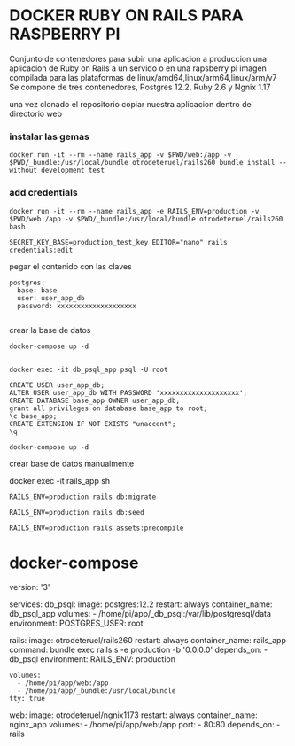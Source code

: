 

# DOCKER RUBY ON RAILS PARA RASPBERRY PI

Conjunto de contenedores para subir una aplicacion a produccion una aplicacion de Ruby on Rails a un servido o en una rapsberry pi imagen compilada para las plataformas de linux/amd64,linux/arm64,linux/arm/v7 Se compone de tres contenedores, Postgres 12.2, Ruby 2.6 y Ngnix 1.17

una vez clonado el repositorio copiar nuestra aplicacion dentro del directorio web


### instalar las gemas

```
docker run -it --rm --name rails_app -v $PWD/web:/app -v $PWD/_bundle:/usr/local/bundle otrodeteruel/rails260 bundle install --without development test

```

### add credentials

```
docker run -it --rm --name rails_app -e RAILS_ENV=production -v $PWD/web:/app -v $PWD/_bundle:/usr/local/bundle otrodeteruel/rails260 bash

SECRET_KEY_BASE=production_test_key EDITOR="nano" rails credentials:edit
```

pegar el contenido con las claves

```
postgres:
  base: base
  user: user_app_db
  password: xxxxxxxxxxxxxxxxxxxx


```

crear la base de datos

```
docker-compose up -d


docker exec -it db_psql_app psql -U root

CREATE USER user_app_db;
ALTER USER user_app_db WITH PASSWORD 'xxxxxxxxxxxxxxxxxxxx';
CREATE DATABASE base_app OWNER user_app_db;
grant all privileges on database base_app to root;
\c base_app;
CREATE EXTENSION IF NOT EXISTS "unaccent";
\q

```

    docker-compose up -d


crear base de datos manualmente


docker exec -it rails_app sh

```
RAILS_ENV=production rails db:migrate

RAILS_ENV=production rails db:seed

RAILS_ENV=production rails assets:precompile
```




# docker-compose


version: '3'

services:
  db_psql:
    image: postgres:12.2
    restart: always
    container_name: db_psql_app
    volumes:
      - /home/pi/app/_db_psql:/var/lib/postgresql/data
    environment:
      POSTGRES_USER: root

  rails:
    image: otrodeteruel/rails260
    restart: always
    container_name: rails_app
    command: bundle exec rails s -e production -b '0.0.0.0'
    depends_on:
      - db_psql
    environment:
      RAILS_ENV: production

    volumes:
      - /home/pi/app/web:/app
      - /home/pi/app/_bundle:/usr/local/bundle
    tty: true

  web:
    image: otrodeteruel/ngnix1173
    restart: always
    container_name: nginx_app
    volumes:
      - /home/pi/app/web:/app
    port:
      - 80:80
    depends_on:
      - rails

